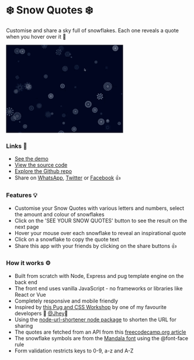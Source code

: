 # ❄️ Snow Quotes ❄️ 

Customise and share a sky full of snowflakes. Each one reveals a quote when you hover over it 💬

![Demo gif](./public/images/snow-flakes-demo.gif)

### Links 🔗
- [See the demo](https://snow-quotes.rolandjlevy.repl.co/)
- [View the source code](https://repl.it/@RolandJLevy/snow-quotes)
- [Explore the Github repo](https://github.com/rolandjlevy/snow-quotes)
- Share on [WhatsApp](
https://wa.me/?text=Check+out+the+Snow+Quotes+app+by+@rolandjlevy+-+https://cdpt.in/NTMyNTM=), [Twitter](https://twitter.com/intent/tweet?hashtags=node,express,pug,javascript,css&text=Check+out+the+Snow+Quotes+app+by+@rolandjlevy+-&url=https://cdpt.in/NTMyNTM=) or [Facebook](https://www.facebook.com/sharer/sharer.php?text=Check+out+the+Snow+Quotes+app+by+@rolandjlevy&u=https://cdpt.in/NTMyNTM=) 👍

### Features 💡
- Customise your Snow Quotes with various letters and numbers, select the amount and colour of snowflakes
- Click on the 'SEE YOUR SNOW QUOTES' button to see the result on the next page
- Hover your mouse over each snowflake to reveal an inspirational quote
- Click on a snowflake to copy the quote text
- Share this app with your friends by clicking on the share buttons 👍

### How it works ⚙️
- Built from scratch with Node, Express and pug template engine on the back end
- The front end uses vanilla JavaScript - no frameworks or libraries like React or Vue
- Completely responsive and mobile friendly
- Inspired by [this Pug and CSS Workshop](https://www.youtube.com/watch?v=vvg4vilqWVs) by one of my favourite developers 🌟 [@Jhey](https://twitter.com/jh3yy)🌟
- Using the [node-url-shortener node package](https://www.npmjs.com/package/node-url-shortener) to shorten the URL for sharing
- The quotes are fetched from an API from this [freecodecamp.org article](https://forum.freecodecamp.org/t/free-api-inspirational-quotes-json-with-code-examples/311373)
- The snowflake symbols are from the [Mandala font](https://www.fontspace.com/mandalas-font-f30143) using the @font-face rule
- Form validation restricts keys to 0-9, a-z and A-Z